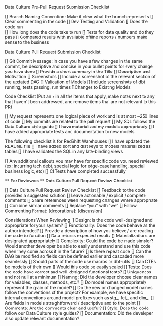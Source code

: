 Data Culture Pre-Pull Request Submission Checklist 

[]  Branch Naming Convention: Make it clear what the branch represents
[]  Clear commenting in the code
[]  Dev Testing and Validation
        []  Does the code run   
        []  How long does the code take to run
        []  Tests for data quality and do they pass
        []  Compared results with available offline reports / numbers make sense to the 
            business

Data Culture Pull Request Submission Checklist

[]  Git Commit Message: In case you have a few changes in the same commit, be descriptive and concise in your bullet points for every change you have done
[]  Provide a short summary in the Title
[]  Description and Motivation
[]  Screenshots
        []  Include a screenshot of the relevant section of the updated DAG
[]  Validation of Models
        []  Include screenshots of dbt running, tests passing, run times
[]Changes to Existing Models

Code Checklist (Put an `x` in all the items that apply, make notes next to any that haven't been addressed, and remove items that are not relevant to this PR)

[]  My request represents one logical piece of work and is at most ~250 lines of code
[]  My commits are related to the pull request
[]  My SQL follows the Data Culture style guide
[]  I have materialized my models appropriately
[]  I have added appropriate tests and documentation to new models

The following checklist is for RedShift Warehouses
[] I have updated the README file
[] I have added sort and dist keys to models materialized as tables
[] I have validated the SQL in any late-binding views

[]  Any additional callouts you may have for specific code you need reviewed (ex: incurring tech debt, special logic for edge-case handling, special business logic, etc)
[]  CI Tests have completed successfully


** For Reviewers **
Data Culture Pull Request Review Checklist

[]  Data Culture Pull Request Review Checklist
[]  Feedback to the code provides a suggested solution
        []  Leave actionable / explicit / complete comments 
        []  Share references when requesting changes where appropriate
        []  Combine similar comments
        []  Replace “you” with “we”
[]  Follow Commenting Format:   <color code><label> [decorations]: <subject> 
                                [discussion]


Considerations When Reviewing 
[]  Design: Is the code well-designed and appropriate for your system?
[]  Functionality: Does the code behave as the author intended?
    []  Provide a description of how you believe / are reading the code to function
    []  Data returns expected results
    []  Materializations are designated appropriately
[]  Complexity: Could the code be made simpler? Would another developer be able to easily understand and use this code when they come across it in the future?
    []  Is there repeat code
    []  Can the DAG be modified so fields can be defined earlier and cascaded more seamlessly
    []  Should parts of the code use macros or dbt-utils
    []  Can CTEs be models of their own
    []  Would this code be easily scaled
[]  Tests: Does the code have correct and well-designed functional tests?
    []  Uniqueness and not null at a minimum
[]  Naming: Did the developer choose clear names for variables, classes, methods, etc.?
    []  Do model names appropriately represent the grain of the model?
    []  Do the new or changed model names follow the conventions of the project? For example, we have specific internal conventions around model prefixes such as stg_, fct_, and dim_.
    []  Are fields in models straightforward / descriptive and to the point 
[]  Comments: Are the comments clear and useful?
[]  Style: Does the code follow our Data Culture style guides?
[]  Documentation: Did the developer also update relevant documentation?